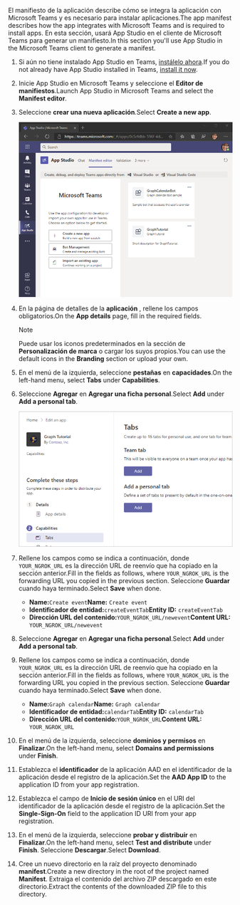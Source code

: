 <!-- markdownlint-disable MD002 MD041 -->

<span data-ttu-id="db7b9-101">El manifiesto de la aplicación describe cómo se integra la aplicación con Microsoft Teams y es necesario para instalar aplicaciones.</span><span class="sxs-lookup"><span data-stu-id="db7b9-101">The app manifest describes how the app integrates with Microsoft Teams and is required to install apps.</span></span> <span data-ttu-id="db7b9-102">En esta sección, usará App Studio en el cliente de Microsoft Teams para generar un manifiesto.</span><span class="sxs-lookup"><span data-stu-id="db7b9-102">In this section you'll use App Studio in the Microsoft Teams client to generate a manifest.</span></span>

1. <span data-ttu-id="db7b9-103">Si aún no tiene instalado App Studio en Teams, [instálelo ahora](/microsoftteams/platform/concepts/build-and-test/app-studio-overview).</span><span class="sxs-lookup"><span data-stu-id="db7b9-103">If you do not already have App Studio installed in Teams, [install it now](/microsoftteams/platform/concepts/build-and-test/app-studio-overview).</span></span>

1. <span data-ttu-id="db7b9-104">Inicie App Studio en Microsoft Teams y seleccione el **Editor de manifiestos**.</span><span class="sxs-lookup"><span data-stu-id="db7b9-104">Launch App Studio in Microsoft Teams and select the **Manifest editor**.</span></span>

1. <span data-ttu-id="db7b9-105">Seleccione **crear una nueva aplicación**.</span><span class="sxs-lookup"><span data-stu-id="db7b9-105">Select **Create a new app**.</span></span>

    ![Captura de pantalla del editor de manifiestos en App Studio en Microsoft Teams](images/app-studio-01.png)

1. <span data-ttu-id="db7b9-107">En la página de detalles de la **aplicación** , rellene los campos obligatorios.</span><span class="sxs-lookup"><span data-stu-id="db7b9-107">On the **App details** page, fill in the required fields.</span></span>

    > [!NOTE]
    > <span data-ttu-id="db7b9-108">Puede usar los iconos predeterminados en la sección de **Personalización de marca** o cargar los suyos propios.</span><span class="sxs-lookup"><span data-stu-id="db7b9-108">You can use the default icons in the **Branding** section or upload your own.</span></span>

1. <span data-ttu-id="db7b9-109">En el menú de la izquierda, seleccione **pestañas** en **capacidades**.</span><span class="sxs-lookup"><span data-stu-id="db7b9-109">On the left-hand menu, select **Tabs** under **Capabilities**.</span></span>

1. <span data-ttu-id="db7b9-110">Seleccione **Agregar** en **Agregar una ficha personal**.</span><span class="sxs-lookup"><span data-stu-id="db7b9-110">Select **Add** under **Add a personal tab**.</span></span>

    ![Una captura de pantalla de la página de pestañas en App Studio](images/app-studio-02.png)

1. <span data-ttu-id="db7b9-112">Rellene los campos como se indica a continuación, donde `YOUR_NGROK_URL` es la dirección URL de reenvío que ha copiado en la sección anterior.</span><span class="sxs-lookup"><span data-stu-id="db7b9-112">Fill in the fields as follows, where `YOUR_NGROK_URL` is the forwarding URL you copied in the previous section.</span></span> <span data-ttu-id="db7b9-113">Seleccione **Guardar** cuando haya terminado.</span><span class="sxs-lookup"><span data-stu-id="db7b9-113">Select **Save** when done.</span></span>

    - <span data-ttu-id="db7b9-114">**Name:**`Create event`</span><span class="sxs-lookup"><span data-stu-id="db7b9-114">**Name:** `Create event`</span></span>
    - <span data-ttu-id="db7b9-115">**Identificador de entidad:**`createEventTab`</span><span class="sxs-lookup"><span data-stu-id="db7b9-115">**Entity ID:** `createEventTab`</span></span>
    - <span data-ttu-id="db7b9-116">**Dirección URL del contenido:**`YOUR_NGROK_URL/newevent`</span><span class="sxs-lookup"><span data-stu-id="db7b9-116">**Content URL:** `YOUR_NGROK_URL/newevent`</span></span>

1. <span data-ttu-id="db7b9-117">Seleccione **Agregar** en **Agregar una ficha personal**.</span><span class="sxs-lookup"><span data-stu-id="db7b9-117">Select **Add** under **Add a personal tab**.</span></span>

1. <span data-ttu-id="db7b9-118">Rellene los campos como se indica a continuación, donde `YOUR_NGROK_URL` es la dirección URL de reenvío que ha copiado en la sección anterior.</span><span class="sxs-lookup"><span data-stu-id="db7b9-118">Fill in the fields as follows, where `YOUR_NGROK_URL` is the forwarding URL you copied in the previous section.</span></span> <span data-ttu-id="db7b9-119">Seleccione **Guardar** cuando haya terminado.</span><span class="sxs-lookup"><span data-stu-id="db7b9-119">Select **Save** when done.</span></span>

    - <span data-ttu-id="db7b9-120">**Name:**`Graph calendar`</span><span class="sxs-lookup"><span data-stu-id="db7b9-120">**Name:** `Graph calendar`</span></span>
    - <span data-ttu-id="db7b9-121">**Identificador de entidad:**`calendarTab`</span><span class="sxs-lookup"><span data-stu-id="db7b9-121">**Entity ID:** `calendarTab`</span></span>
    - <span data-ttu-id="db7b9-122">**Dirección URL del contenido:**`YOUR_NGROK_URL`</span><span class="sxs-lookup"><span data-stu-id="db7b9-122">**Content URL:** `YOUR_NGROK_URL`</span></span>

1. <span data-ttu-id="db7b9-123">En el menú de la izquierda, seleccione **dominios y permisos** en **Finalizar**.</span><span class="sxs-lookup"><span data-stu-id="db7b9-123">On the left-hand menu, select **Domains and permissions** under **Finish**.</span></span>

1. <span data-ttu-id="db7b9-124">Establezca el **identificador** de la aplicación AAD en el identificador de la aplicación desde el registro de la aplicación.</span><span class="sxs-lookup"><span data-stu-id="db7b9-124">Set the **AAD App ID** to the application ID from your app registration.</span></span>

1. <span data-ttu-id="db7b9-125">Establezca el campo de **Inicio de sesión único** en el URI del identificador de la aplicación desde el registro de la aplicación.</span><span class="sxs-lookup"><span data-stu-id="db7b9-125">Set the **Single-Sign-On** field to the application ID URI from your app registration.</span></span>

1. <span data-ttu-id="db7b9-126">En el menú de la izquierda, seleccione **probar y distribuir** en **Finalizar**.</span><span class="sxs-lookup"><span data-stu-id="db7b9-126">On the left-hand menu, select **Test and distribute** under **Finish**.</span></span> <span data-ttu-id="db7b9-127">Seleccione **Descargar**.</span><span class="sxs-lookup"><span data-stu-id="db7b9-127">Select **Download**.</span></span>

1. <span data-ttu-id="db7b9-128">Cree un nuevo directorio en la raíz del proyecto denominado **manifest**.</span><span class="sxs-lookup"><span data-stu-id="db7b9-128">Create a new directory in the root of the project named **Manifest**.</span></span> <span data-ttu-id="db7b9-129">Extraiga el contenido del archivo ZIP descargado en este directorio.</span><span class="sxs-lookup"><span data-stu-id="db7b9-129">Extract the contents of the downloaded ZIP file to this directory.</span></span>
